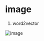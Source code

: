 # image

1. word2vector

![image](https://github.com/RogerJTX/Paper_sharing/blob/master/Automatic_Acquisition_of_Hyponyms_from_Large_Text_Corpora.png)


